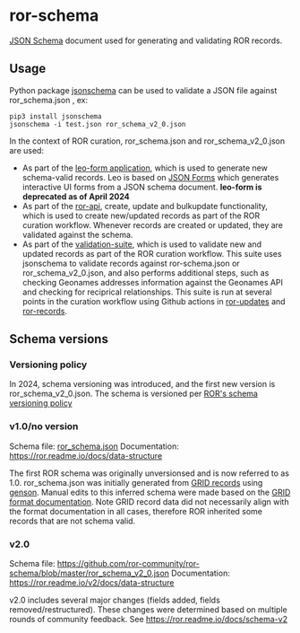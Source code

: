 # ror-schema
[JSON Schema](https://json-schema.org) document used for generating and validating ROR records.

## Usage

Python package [jsonschema](https://pypi.org/project/jsonschema) can be used to validate a JSON file against ror_schema.json , ex:

    pip3 install jsonschema
    jsonschema -i test.json ror_schema_v2_0.json

In the context of ROR curation, ror_schema.json and ror_schema_v2_0.json are used:

- As part of the [leo-form application](https://github.com/ror-community/leo-form), which is used to generate new schema-valid records. Leo is based on [JSON Forms](https://jsonforms.io/) which generates interactive UI forms from a JSON schema document. **leo-form is deprecated as of April 2024**
- As part of the [ror-api](https://github.com/ror-community/ror-api), create, update and bulkupdate functionality, which is used to create new/updated records as part of the ROR curation workflow. Whenever records are created or updated, they are validated against the schema.
- As part of the [validation-suite](https://github.com/ror-community/validation-suite), which is used to validate new and updated records as part of the ROR curation workflow. This suite uses jsonschema to validate records against ror-schema.json or ror_schema_v2_0.json, and also performs additional steps, such as checking Geonames addresses information against the Geonames API and checking for reciprical relationships. This suite is run at several points in the curation workflow using Github actions in [ror-updates](https://github.com/ror-community/ror-updates/tree/master/.github/workflows) and [ror-records](https://github.com/ror-community/ror-records/tree/main/.github/workflows).


## Schema versions

### Versioning policy
In 2024, schema versioning was introduced, and the first new version is ror_schema_v2_0.json. The schema is versioned per [ROR's schema versioning policy](https://ror.readme.io/docs/schema-versions)

### v1.0/no version
Schema file: [ror_schema.json](https://github.com/ror-community/ror-schema/blob/master/ror_schema.json)
Documentation: https://ror.readme.io/docs/data-structure

The first ROR schema was originally unversionsed and is now referred to as 1.0. ror_schema.json was initially generated from [GRID records](https://grid.ac/) using [genson](https://pypi.org/project/genson/). Manual edits to this inferred schema were made based on the [GRID format documentation](https://web.archive.org/web/20220608180205/https://www.grid.ac/format). Note GRID record data did not necessarily align with the format documentation in all cases, therefore ROR inherited some records that are not schema valid.

### v2.0
Schema file: https://github.com/ror-community/ror-schema/blob/master/ror_schema_v2_0.json
Documentation: https://ror.readme.io/v2/docs/data-structure

v2.0 includes several major changes (fields added, fields removed/restructured). These changes were determined based on multiple rounds of community feedback. See https://ror.readme.io/docs/schema-v2